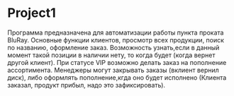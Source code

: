 # Project1
Программа предназначена для автоматизации работы пункта проката BluRay.
Основные функции клиентов, просмотр всех продукции, поиск по названию, оформление заказ. Возможность узнать,если в данный момент такой позиции в наличии нету, то когда будет (когда вернет другой клиент).
При статусе VIP возможно делать заказ на пополнение ассортимента.
Менеджеры могут закрывать заказы (вклиент вернил диск), либо оформлять пополнение,кгда оно будет исполнено (Клиента заказал, продукт прибыл, надо это зафиксировать).
  